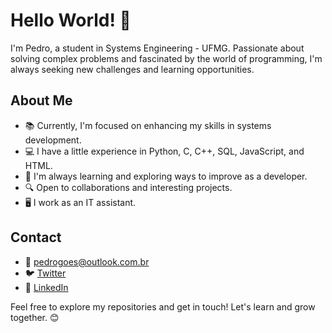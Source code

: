 # Hello World! 👋

I'm Pedro, a student in Systems Engineering - UFMG. Passionate about solving complex problems and fascinated by the world of programming, I'm always seeking new challenges and learning opportunities.

## About Me
- 📚 Currently, I'm focused on enhancing my skills in systems development.
- 💻 I have a little experience in Python, C, C++, SQL, JavaScript, and HTML.
- 🌱 I'm always learning and exploring ways to improve as a developer.
- 🔍 Open to collaborations and interesting projects.
- 🖥️ I work as an IT assistant.

## Contact
- 📧 [pedrogoes@outlook.com.br](mailto:pedrogoes@outlook.com.br)
- 🐦 [Twitter](https://twitter.com/PedroHGoes16)
- 💼 [LinkedIn](https://www.linkedin.com/in/phgoes/)

Feel free to explore my repositories and get in touch! Let's learn and grow together. 😊
